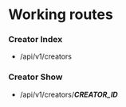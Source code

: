 # Working routes
### Creator Index
- /api/v1/creators

### Creator Show
- /api/v1/creators/***CREATOR_ID***

